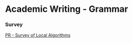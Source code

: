 # Academic Writing - Grammar

### Survey

[PR - Survey of Local Algorithms](https://jukkasuomela.fi/doc/local-survey.pdf)


